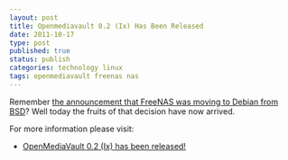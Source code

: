 ```yaml
--- 
layout: post 
title: Openmediavault 0.2 (Ix) Has Been Released 
date: 2011-10-17
type: post 
published: true 
status: publish
categories: technology linux
tags: openmediavault freenas nas
---
```


Remember [the announcement that FreeNAS was moving to Debian from BSD](http://www.freenas.org/about/history.html)?
Well today the fruits of that decision have now arrived.

<!--more-->

For more information please visit:

   * [OpenMediaVault 0.2 (Ix) has been released!](http://blog.openmediavault.org/?p=487)

